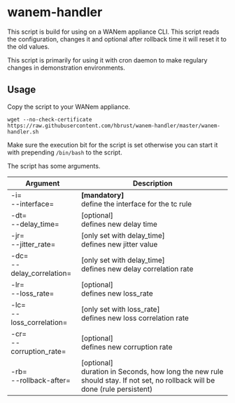 # wanem-handler

This script is build for using on a WANem appliance CLI. This script reads the configuration, changes it and optional after rollback time it will reset it to the old values.

This script is primarily for using it with cron daemon to make regulary changes in demonstration environments.

## Usage

Copy the script to your WANem appliance.
```
wget --no-check-certificate https://raw.githubusercontent.com/hbrust/wanem-handler/master/wanem-handler.sh
```

Make sure the execution bit for the script is set otherwise you can start it with prepending `/bin/bash` to the script.

The script has some arguments.

| Argument       | Description                  |
|----------------|------------------------------|
| -i=<br>--interface= | **[mandatory]**<br>define the interface for the tc rule |
| -dt=<br>--delay_time= | [optional]<br>defines new delay time |
| -jr=<br>--jitter_rate= | [only set with delay_time]<br>defines new jitter value |
| -dc=<br>--delay_correlation= | [only set with delay_time]<br>defines new delay correlation rate |
| -lr=<br>--loss_rate= | [optional]<br>defines new loss_rate       |
| -lc=<br>--loss_correlation= | [only set with loss_rate]<br>defines new loss correlation rate       |
| -cr=<br>--corruption_rate=  | [optional]<br>defines new corruption rate       |
| -rb=<br>--rollback-after= | [optional]<br>duration in Seconds, how long the new rule should stay. If not set, no rollback will be done (rule persistent)       |
